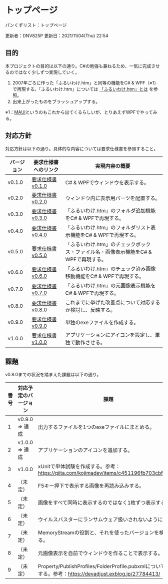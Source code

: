# トップページ

パンくずリスト：トップページ

更新者：DNV825P
更新日：2021/11/04(Thu) 22:54

## 目的

本プロジェクトの目的は以下の通り。C\#の勉強も兼ねるため、一気に完成させるのではなく少しずつ実現していく。

1. 2007年ごろに作った「ふるいわけ.htm」と同等の機能をC\# & WPF（※1）で再現する。「ふるいわけ.htm」については [「ふるいわけ.htm」とは](./sec/「ふるいわけ.htm」とは.html) を参照。
1. 出来上がったものをブラッシュアップする。

※1：[MAUI](https://github.com/dotnet/maui)というのもこれから出てくるらしいが、とりあえずWPFでやってみる。

## 対応方針

対応方針は以下の通り。具体的な内容については要求仕様書を参照すること。

| バージョン | 要求仕様書へのリンク | 実現内容の概要 |
| --- | --- | --- |
| v0.1.0 | [要求仕様書 v0.1.0](./sec/要求仕様書v0.1.0.html) | C\# & WPFでウィンドウを表示する。 |
| v0.2.0 | [要求仕様書 v0.2.0](./sec/要求仕様書v0.2.0.html) | ウィンドウ内に表示用パーツを配置する。 |
| v0.3.0 | [要求仕様書 v0.3.0](./sec/要求仕様書v0.3.0.html) | 「ふるいわけ.htm」のフォルダ追加機能をC\# & WPFで再現する。 |
| v0.4.0 | [要求仕様書 v0.4.0](./sec/要求仕様書v0.4.0.html) | 「ふるいわけ.htm」のフォルダリスト表示機能をC\# & WPFで再現する。 |
| v0.5.0 | [要求仕様書 v0.5.0](./sec/要求仕様書v0.5.0.html) | 「ふるいわけ.htm」のチェックボックス・ファイル名・画像表示機能をC\# & WPFで再現する。 |
| v0.6.0 | [要求仕様書 v0.6.0](./sec/要求仕様書v0.6.0.html) | 「ふるいわけ.htm」のチェック済み画像移動機能をC\# & WPFで再現する。 |
| v0.7.0 | [要求仕様書 v0.7.0](./sec/要求仕様書v0.7.0.html) | 「ふるいわけ.htm」の元画像表示機能をC\# & WPFで再現する。 |
| v0.8.0 | [要求仕様書 v0.8.0](./sec/要求仕様書v0.8.0.html) | これまでに挙げた改善点について対応するか検討し、反映する。 |
| v0.9.0 | [要求仕様書 v0.9.0](./sec/要求仕様書v0.9.0.html) | 単独のexeファイルを作成する。 |
| v1.0.0 | [要求仕様書 v1.0.0](./sec/要求仕様書v1.0.0.html) | アプリケーションにアイコンを設定し、単独で動作させる。 |

## 課題

v0.8.0までの状況を踏まえた課題は以下の通り。

| 番号 | 対応予定のバージョン | 課題 |
| --- | --- | --- |
| 1 | v0.9.0 ⇒ 達成 | 出力するファイルを1つのexeファイルにまとめる。 |
| 2 | v1.0.0 ⇒ 達成 | アプリケーションのアイコンを追加する。 |
| 3 | v1.0.0 | xUnitで単体試験を作成する。参考：<https://qiita.com/kojimadev/items/c451196fb703cbf99e86> |
| 4 | （未定） | F5キー押下で表示する画像を再読み込みする。 |
| 5 | （未定） | 画像をすべて同時に表示するのではなく1枚ずつ表示する。 |
| 6 | （未定） | ウイルスバスターにランサムウェア扱いされないようにする。 |
| 7 | （未定） | MemoryStreamの役割と、それを使ったバージョンを検討する。 |
| 8 | （未定） | 元画像表示を自前でウィンドウを作ることで表示する。 |
| 9 | （未定） | Property/PublishProfiles/FolderProfile.pubxmlについて調査する。参考：<https://devadjust.exblog.jp/27784413/> |
